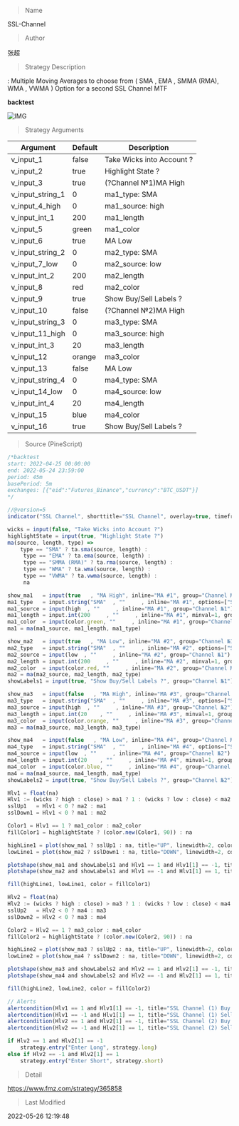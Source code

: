 
> Name

SSL-Channel

> Author

张超

> Strategy Description

:
Multiple Moving Averages to choose from ( SMA , EMA , SMMA (RMA), WMA , VWMA )
Option for a second SSL Channel
MTF

**backtest**

 ![IMG](https://www.fmz.com/upload/asset/1377dfc3d2a8a60c192.png) 

> Strategy Arguments



|Argument|Default|Description|
|----|----|----|
|v_input_1|false|Take Wicks into Account ?|
|v_input_2|true|Highlight State ?|
|v_input_3|true|(?Channel №1)MA High|
|v_input_string_1|0|ma1_type: SMA|EMA|SMMA (RMA)|WMA|VWMA|
|v_input_4_high|0|ma1_source: high|close|low|open|hl2|hlc3|hlcc4|ohlc4|
|v_input_int_1|200|ma1_length|
|v_input_5|green|ma1_color|
|v_input_6|true|MA Low|
|v_input_string_2|0|ma2_type: SMA|EMA|SMMA (RMA)|WMA|VWMA|
|v_input_7_low|0|ma2_source: low|high|close|open|hl2|hlc3|hlcc4|ohlc4|
|v_input_int_2|200|ma2_length|
|v_input_8|red|ma2_color|
|v_input_9|true|Show Buy/Sell Labels ?|
|v_input_10|false|(?Channel №2)MA High|
|v_input_string_3|0|ma3_type: SMA|EMA|SMMA (RMA)|WMA|VWMA|
|v_input_11_high|0|ma3_source: high|close|low|open|hl2|hlc3|hlcc4|ohlc4|
|v_input_int_3|20|ma3_length|
|v_input_12|orange|ma3_color|
|v_input_13|false|MA Low|
|v_input_string_4|0|ma4_type: SMA|EMA|SMMA (RMA)|WMA|VWMA|
|v_input_14_low|0|ma4_source: low|high|close|open|hl2|hlc3|hlcc4|ohlc4|
|v_input_int_4|20|ma4_length|
|v_input_15|blue|ma4_color|
|v_input_16|true|Show Buy/Sell Labels ?|


> Source (PineScript)

``` javascript
/*backtest
start: 2022-04-25 00:00:00
end: 2022-05-24 23:59:00
period: 45m
basePeriod: 5m
exchanges: [{"eid":"Futures_Binance","currency":"BTC_USDT"}]
*/

//@version=5
indicator("SSL Channel", shorttitle="SSL Channel", overlay=true, timeframe="", timeframe_gaps=false)

wicks = input(false, "Take Wicks into Account ?")
highlightState = input(true, "Highlight State ?")
ma(source, length, type) =>
    type == "SMA" ? ta.sma(source, length) :
     type == "EMA" ? ta.ema(source, length) :
     type == "SMMA (RMA)" ? ta.rma(source, length) :
     type == "WMA" ? ta.wma(source, length) :
     type == "VWMA" ? ta.vwma(source, length) :
     na

show_ma1   = input(true   , "MA High", inline="MA #1", group="Channel №1")
ma1_type   = input.string("SMA"  , ""     , inline="MA #1", options=["SMA", "EMA", "SMMA (RMA)", "WMA", "VWMA"], group="Channel №1")
ma1_source = input(high  , ""     , inline="MA #1", group="Channel №1")
ma1_length = input.int(200     , ""     , inline="MA #1", minval=1, group="Channel №1")
ma1_color  = input(color.green, ""     , inline="MA #1", group="Channel №1")
ma1 = ma(ma1_source, ma1_length, ma1_type)

show_ma2   = input(true   , "MA Low", inline="MA #2", group="Channel №1")
ma2_type   = input.string("SMA"  , ""     , inline="MA #2", options=["SMA", "EMA", "SMMA (RMA)", "WMA", "VWMA"], group="Channel №1")
ma2_source = input(low  , ""     , inline="MA #2", group="Channel №1")
ma2_length = input.int(200     , ""     , inline="MA #2", minval=1, group="Channel №1")
ma2_color  = input(color.red, ""     , inline="MA #2", group="Channel №1")
ma2 = ma(ma2_source, ma2_length, ma2_type)
showLabels1 = input(true, "Show Buy/Sell Labels ?", group="Channel №1")

show_ma3   = input(false   , "MA High", inline="MA #3", group="Channel №2")
ma3_type   = input.string("SMA"  , ""     , inline="MA #3", options=["SMA", "EMA", "SMMA (RMA)", "WMA", "VWMA"], group="Channel №2")
ma3_source = input(high  , ""     , inline="MA #3", group="Channel №2")
ma3_length = input.int(20    , ""     , inline="MA #3", minval=1, group="Channel №2")
ma3_color  = input(color.orange, ""     , inline="MA #3", group="Channel №2")
ma3 = ma(ma3_source, ma3_length, ma3_type)

show_ma4   = input(false   , "MA Low", inline="MA #4", group="Channel №2")
ma4_type   = input.string("SMA"  , ""     , inline="MA #4", options=["SMA", "EMA", "SMMA (RMA)", "WMA", "VWMA"], group="Channel №2")
ma4_source = input(low  , ""     , inline="MA #4", group="Channel №2")
ma4_length = input.int(20    , ""     , inline="MA #4", minval=1, group="Channel №2")
ma4_color  = input(color.blue, ""     , inline="MA #4", group="Channel №2")
ma4 = ma(ma4_source, ma4_length, ma4_type)
showLabels2 = input(true, "Show Buy/Sell Labels ?", group="Channel №2")

Hlv1 = float(na)
Hlv1 := (wicks ? high : close) > ma1 ? 1 : (wicks ? low : close) < ma2 ? -1 : Hlv1[1]
sslUp1   = Hlv1 < 0 ? ma2 : ma1
sslDown1 = Hlv1 < 0 ? ma1 : ma2

Color1 = Hlv1 == 1 ? ma1_color : ma2_color
fillColor1 = highlightState ? (color.new(Color1, 90)) : na

highLine1 = plot(show_ma1 ? sslUp1 : na, title="UP", linewidth=2, color = Color1)
lowLine1 = plot(show_ma2 ? sslDown1 : na, title="DOWN", linewidth=2, color = Color1)

plotshape(show_ma1 and showLabels1 and Hlv1 == 1 and Hlv1[1] == -1, title="Buy Label", text="Buy", location=location.belowbar, style=shape.labelup, size=size.tiny, color=Color1, textcolor=color.white)
plotshape(show_ma2 and showLabels1 and Hlv1 == -1 and Hlv1[1] == 1, title="Sell Label", text="Sell", location=location.abovebar, style=shape.labeldown, size=size.tiny, color=Color1, textcolor=color.white)

fill(highLine1, lowLine1, color = fillColor1)

Hlv2 = float(na)
Hlv2 := (wicks ? high : close) > ma3 ? 1 : (wicks ? low : close) < ma4 ? -1 : Hlv2[1]
sslUp2   = Hlv2 < 0 ? ma4 : ma3
sslDown2 = Hlv2 < 0 ? ma3 : ma4

Color2 = Hlv2 == 1 ? ma3_color : ma4_color
fillColor2 = highlightState ? (color.new(Color2, 90)) : na

highLine2 = plot(show_ma3 ? sslUp2 : na, title="UP", linewidth=2, color = Color2)
lowLine2 = plot(show_ma4 ? sslDown2 : na, title="DOWN", linewidth=2, color = Color2)

plotshape(show_ma3 and showLabels2 and Hlv2 == 1 and Hlv2[1] == -1, title="Buy Label", text="Buy", location=location.belowbar, style=shape.labelup, size=size.tiny, color=Color2, textcolor=color.white)
plotshape(show_ma4 and showLabels2 and Hlv2 == -1 and Hlv2[1] == 1, title="Sell Label", text="Sell", location=location.abovebar, style=shape.labeldown, size=size.tiny, color=Color2, textcolor=color.white)

fill(highLine2, lowLine2, color = fillColor2)

// Alerts
alertcondition(Hlv1 == 1 and Hlv1[1] == -1, title="SSL Channel (1) Buy Alert", message = "SSL Channel (1): BUY")
alertcondition(Hlv1 == -1 and Hlv1[1] == 1, title="SSL Channel (1) Sell Alert", message = "SSL Channel (1): SELL")
alertcondition(Hlv2 == 1 and Hlv2[1] == -1, title="SSL Channel (2) Buy Alert", message = "SSL Channel (2): BUY")
alertcondition(Hlv2 == -1 and Hlv2[1] == 1, title="SSL Channel (2) Sell Alert", message = "SSL Channel (2): SELL")

if Hlv2 == 1 and Hlv2[1] == -1
    strategy.entry("Enter Long", strategy.long)
else if Hlv2 == -1 and Hlv2[1] == 1
    strategy.entry("Enter Short", strategy.short)
```

> Detail

https://www.fmz.com/strategy/365858

> Last Modified

2022-05-26 12:19:48
